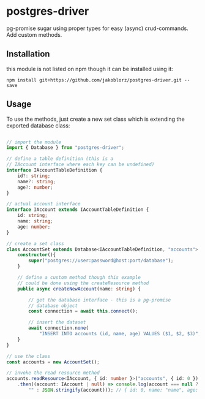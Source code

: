 # postgres-driver
pg-promise sugar using proper types for easy (async) crud-commands. Add custom methods.

## Installation
this module is not listed on npm though it can be installed using it:
```shell
npm install git+https://github.com/jakoblorz/postgres-driver.git --save
```

## Usage
To use the methods, just create a new set class which is extending
the exported database class:
```typescript

// import the module
import { Database } from "postgres-driver";

// define a table definition (this is a
// IAccount interface where each key can be undefined)
interface IAccountTableDefinition {
    id?: string;
    name?: string;
    age?: number;
}

// actual account interface
interface IAccount extends IAccountTableDefinition {
    id: string;
    name: string;
    age: number;
}

// create a set class
class AccountSet extends Database<IAccountTableDefinition, "accounts"> {
    constructor(){
        super("postgres://user:password@host:port/database");
    }

    // define a custom method though this example
    // could be done using the createResource method
    public async createNewAccount(name: string) {

        // get the database interface - this is a pg-promise
        // database object
        const connection = await this.connect();

        // insert the dataset
        await connection.none(
            "INSERT INTO accounts (id, name, age) VALUES ($1, $2, $3)", [0, name, 18]);
    }
}

// use the class
const accounts = new AccountSet();

// invoke the read resource method
accounts.readResource<IAccount, { id: number }>("accounts", { id: 0 })
    .then((account: IAccount | null) => console.log(account === null ? 
        "" : JSON.stringify(account))); // { id: 0, name: "name", age: 18 }
```